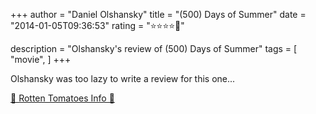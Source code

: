 +++
author = "Daniel Olshansky"
title = "(500) Days of Summer"
date = "2014-01-05T09:36:53"
rating = "⭐⭐⭐⭐🌟"

description = "Olshansky's review of (500) Days of Summer"
tags = [
    "movie",
]
+++


Olshansky was too lazy to write a review for this one...

[🍅 Rotten Tomatoes Info 🍅](https://www.rottentomatoes.com//m/500_days_of_summer)